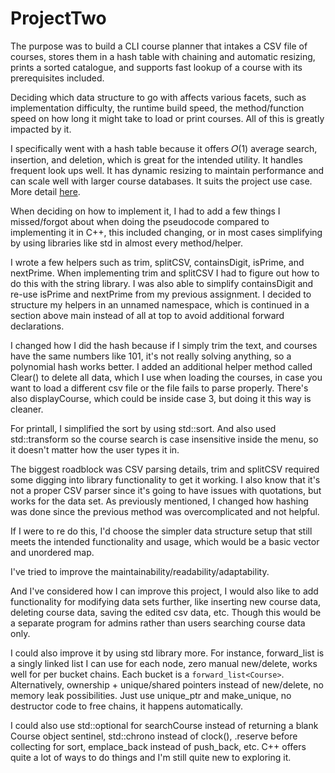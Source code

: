 # ProjectTwo

The purpose was to build a CLI course planner that intakes a CSV file of courses, stores them in a hash table with chaining and automatic resizing, prints a sorted catalogue, and supports fast lookup of a course with its prerequisites included.

Deciding which data structure to go with affects various facets, such as implementation difficulty, the runtime build speed, the method/function speed on how long it might take to load or print courses. All of this is greatly impacted by it.

I specifically went with a hash table because it offers 𝑂(1) average search, insertion, and deletion, which is great for the intended utility. It handles frequent look ups well. It has dynamic resizing to maintain performance and can scale well with larger course databases. It suits the project use case. More detail [here](https://github.com/Matt0x90/ProjectTwo/blob/master/PseudocodeProject1.pdf).

When deciding on how to implement it, I had to add a few things I missed/forgot about when doing the pseudocode compared to implementing it in C++, this included changing, or in most cases simplifying by using libraries like std in almost every method/helper.

I wrote a few helpers such as trim, splitCSV, containsDigit, isPrime, and nextPrime. When implementing trim and splitCSV I had to figure out how to do this with the string library. I was also able to simplify containsDigit and re-use isPrime and nextPrime from my previous assignment. I decided to structure my helpers in an unnamed namespace, which is continued in a section above main instead of all at top to avoid additional forward declarations.

I changed how I did the hash because if I simply trim the text, and courses have the same numbers like 101, it's not really solving anything, so a polynomial hash works better. I added an additional helper method called Clear() to delete all data, which I use when loading the courses, in case you want to load a different csv file or the file fails to parse properly. There's also displayCourse, which could be inside case 3, but doing it this way is cleaner. 

For printall, I simplified the sort by using std::sort. And also used std::transform so the course search is case insensitive inside the menu, so it doesn't matter how the user types it in.

The biggest roadblock was CSV parsing details, trim and splitCSV required some digging into library functionality to get it working. I also know that it's not a proper CSV parser since it's going to have issues with quotations, but works for the data set. As previously mentioned, I changed how hashing was done since the previous method was overcomplicated and not helpful. 

If I were to re do this, I'd choose the simpler data structure setup that still meets the intended functionality and usage, which would be a basic vector and unordered map.

I've tried to improve the maintainability/readability/adaptability. 

And I've considered how I can improve this project, I would also like to add functionality for modifying data sets further, like inserting new course data, deleting course data, saving the edited csv data, etc. Though this would be a separate program for admins rather than users searching course data only.

I could also improve it by using std library more. For instance, forward_list is a singly linked list I can use for each node, zero manual new/delete, works well for per bucket chains. Each bucket is a `forward_list<Course>`. Alternatively, ownership + unique/shared pointers instead of new/delete, no memory leak possibilities. Just use unique_ptr and make_unique, no destructor code to free chains, it happens automatically.

I could also use std::optional for searchCourse instead of returning a blank Course object sentinel, std::chrono instead of clock(), .reserve before collecting for sort, emplace_back instead of push_back, etc. C++ offers quite a lot of ways to do things and I'm still quite new to exploring it. 
